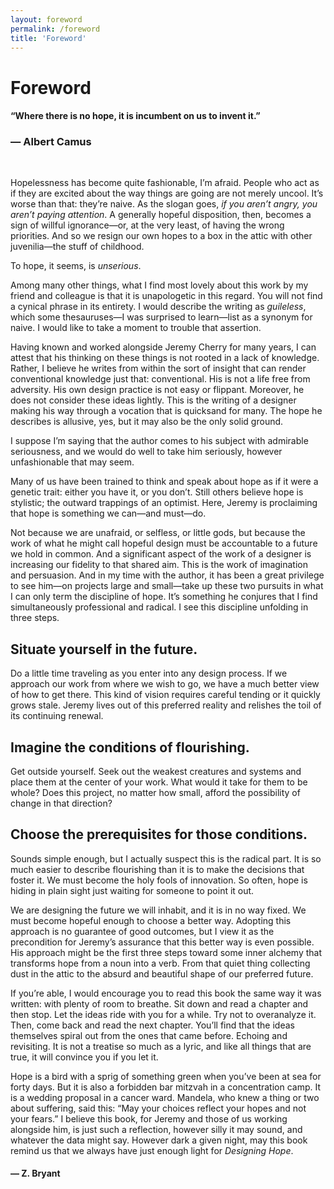 ```yaml
---
layout: foreword
permalink: /foreword
title: 'Foreword'
---
```


# Foreword

#### “Where there is no hope, it is incumbent on us to invent it.”
### ― Albert Camus

<div class="divider">&nbsp;</div>

Hopelessness has become quite fashionable, I’m afraid. People who act as if they are excited about the way things are going are not merely uncool. It’s worse than that: they’re naive. As the slogan goes, *if you aren’t angry, you aren’t paying attention*. A generally hopeful disposition, then, becomes a sign of willful ignorance—or, at the very least, of having the wrong priorities. And so we resign our own hopes to a box in the attic with other juvenilia—the stuff of childhood.

To hope, it seems, is *unserious*.
 
Among many other things, what I find most lovely about this work by my friend and colleague is that it is unapologetic in this regard. You will not find a cynical phrase in its entirety. I would describe the writing as *guileless*, which some thesauruses—I was surprised to learn—list as a synonym for naive. I would like to take a moment to trouble that assertion. 
 
Having known and worked alongside Jeremy Cherry for many years, I can attest that his thinking on these things is not rooted in a lack of knowledge. Rather, I believe he writes from within the sort of insight that can render conventional knowledge just that: conventional. His is not a life free from adversity. His own design practice is not easy or flippant. Moreover, he does not consider these ideas lightly. This is the writing of a designer making his way through a vocation that is quicksand for many. The hope he describes is allusive, yes, but it may also be the only solid ground.
 
I suppose I’m saying that the author comes to his subject with admirable seriousness, and we would do well to take him seriously, however unfashionable that may seem.
 
Many of us have been trained to think and speak about hope as if it were a genetic trait: either you have it, or you don’t. Still others believe hope is stylistic; the outward trappings of an optimist. Here, Jeremy is proclaiming that hope is something we can—and must—do.
 
Not because we are unafraid, or selfless, or little gods, but because the work of what he might call hopeful design must be accountable to a future we hold in common. And a significant aspect of the work of a designer is increasing our fidelity to that shared aim. This is the work of imagination and persuasion. And in my time with the author, it has been a great privilege to see him—on projects large and small—take up these two pursuits in what I can only term the discipline of hope. It’s something he conjures that I find simultaneously professional and radical. I see this discipline unfolding in three steps.
 
## Situate yourself in the future.
Do a little time traveling as you enter into any design process. If we approach our work from where we wish to go, we have a much better view of how to get there. This kind of vision requires careful tending or it quickly grows stale. Jeremy lives out of this preferred reality and relishes the toil of its continuing renewal.
 
## Imagine the conditions of flourishing. 
Get outside yourself. Seek out the weakest creatures and systems and place them at the center of your work. What would it take for them to be whole? Does this project, no matter how small, afford the possibility of change in that direction? 
 
## Choose the prerequisites for those conditions. 
Sounds simple enough, but I actually suspect this is the radical part. It is so much easier to describe flourishing than it is to make the decisions that foster it. We must become the holy fools of innovation. So often, hope is hiding in plain sight just waiting for someone to point it out. 
 
We are designing the future we will inhabit, and it is in no way fixed. We must become hopeful enough to choose a better way. Adopting this approach is no guarantee of good outcomes, but I view it as the precondition for Jeremy’s assurance that this better way is even possible. His approach might be the first three steps toward some inner alchemy that transforms hope from a noun into a verb. From that quiet thing collecting dust in the attic to the absurd and beautiful shape of our preferred future.
 
If you’re able, I would encourage you to read this book the same way it was written: with plenty of room to breathe. Sit down and read a chapter and then stop. Let the ideas ride with you for a while. Try not to overanalyze it. Then, come back and read the next chapter. You’ll find that the ideas themselves spiral out from the ones that came before. Echoing and revisiting. It is not a treatise so much as a lyric, and like all things that are true, it will convince you if you let it.
 
Hope is a bird with a sprig of something green when you’ve been at sea for forty days. But it is also a forbidden bar mitzvah in a concentration camp. It is a wedding proposal in a cancer ward. Mandela, who knew a thing or two about suffering, said this: “May your choices reflect your hopes and not your fears.” I believe this book, for Jeremy and those of us working alongside him, is just such a reflection, however silly it may sound, and whatever the data might say. However dark a given night, may this book remind us that we always have just enough light for *Designing Hope*.


#### ― Z. Bryant
